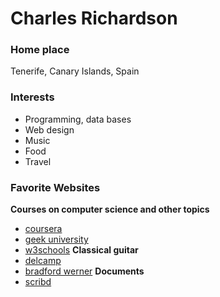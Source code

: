 # Charles Richardson

### Home place
Tenerife, Canary Islands, Spain

### Interests
* Programming, data bases
* Web design
* Music
* Food
* Travel

### Favorite Websites
**Courses on computer science and other topics**
 * [coursera](https://www.coursera.org)
 * [geek university](https://geek-university.com)
 * [w3schools](https://www.w3schools.com)
**Classical guitar**
 * [delcamp](https://www.classicalguitardelcamp.com)
 * [bradford werner](https://www.thisisclassicalguitar.com)
**Documents**
 * [scribd](https://es.scribd.com)

